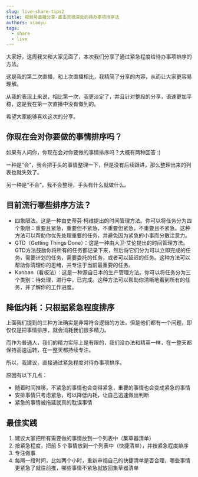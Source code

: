 ```yaml
---
slug: live-share-tips2
title: 视频号直播分享-直击灵魂深处的待办事项排序法
authors: xiaoyu
tags:
  - share
  - live
---
```


大家好，这周我又和大家见面了，本次我们分享了通过紧急程度给待办事项排序的方法。

这是我的第二次直播，和上次直播相比，我精简了分享的内容，从而让大家更容易理解。

从我的表现上来说，相比第一次，我更淡定了，并且针对整段的分享，语速更加平稳，这是我在第一次直播中没有做到的。

希望大家能够喜欢这次的分享。

## 你现在会对你要做的事情排序吗？

如果有人问你，你现在会对你要做的事情排序吗？大概有两种回答 :)

一种是“会”，我会把手头的事情整理一下，但是没有后续跟进，那么整理出来的列表也就失效了。

另一种是“不会”，我不会整理，手头有什么就做什么。


## 目前流行哪些排序方法？

- 四象限法。这是一种由史蒂芬·柯维提出的时间管理方法。你可以将任务分为四个象限：重要且紧急，重要但不紧急，不重要但紧急，不重要且不紧急。这种方法可以帮助你优先处理重要的任务，并避免因为紧急的小事而分散注意力。
- GTD（Getting Things Done）：这是一种由大卫·艾伦提出的时间管理方法。GTD方法鼓励你将所有的任务都记录下来，然后将它们分为可以立即完成的任务，需要计划的任务，需要委托的任务，或者可以延迟的任务。这种方法可以帮助你清理你的思绪，并专注于当前最重要的任务。
- Kanban（看板法）：这是一种源自日本的生产管理方法。你可以将任务分为三个类别：待处理，进行中，已完成。这种方法可以帮助你清晰地看到所有的任务，并了解你的工作进度。

## 降低内耗：只根据紧急程度排序

上面我们提到的三种方法确实是非常符合逻辑的方法，但是他们都有一个问题，即仅仅是把事情排序，就会消耗我们很多精力。

而作为普通人，我们的精力实际上是有限的，我们没办法和精英一样，在一整天都保持高速运转，在一整天都持续专注。

所以，我建议，直接通过紧急程度对待办事项排序。

原因有以下几点：

- 随着时间推移，不紧急的事情也会变得紧急，重要的事情也会变成紧急的事情
- 安排事情只考虑紧急，可以降低内耗，让自己迅速做出判断
- 紧急的事情被拖延就真的耽误事情

## 最佳实践

1. 建议大家把所有需要做的事情放到一个列表中（集草器清单）
1. 按紧急程度，把前 5 个事情放到一个列表中（快捷清单），并按紧急程度排序
1. 专注做事
1. 每隔一段时间，比如两个小时，重新审视自己的快捷清单是否合理，哪些事情更紧急了就往前推，哪些事情不紧急就放回集草器清单
